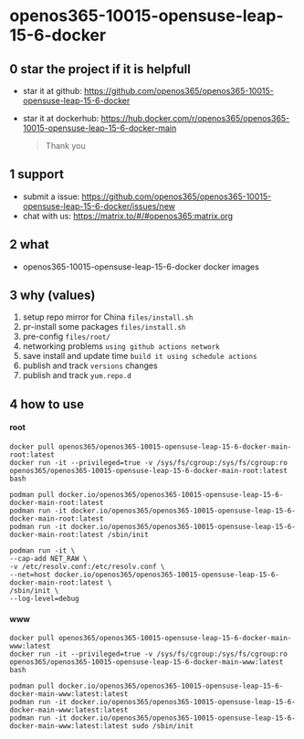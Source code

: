 # openos365-10015-opensuse-leap-15-6-docker

## 0 star the project if it is helpfull

* star it at github: https://github.com/openos365/openos365-10015-opensuse-leap-15-6-docker
* star it at dockerhub: https://hub.docker.com/r/openos365/openos365-10015-opensuse-leap-15-6-docker-main

  > Thank you

## 1 support

* submit a issue: https://github.com/openos365/openos365-10015-opensuse-leap-15-6-docker/issues/new
* chat with us: https://matrix.to/#/#openos365:matrix.org

## 2 what

* openos365-10015-opensuse-leap-15-6-docker docker images
  
## 3 why (values)

1. setup repo mirror for China `files/install.sh`
1. pr-install some packages `files/install.sh`
1. pre-config `files/root/`
1. networking problems `using github actions network`
1. save install and update time `build it using schedule actions`
1. publish and track `versions` changes
1. publish and track `yum.repo.d`

## 4 how to use

#### root
```
docker pull openos365/openos365-10015-opensuse-leap-15-6-docker-main-root:latest
docker run -it --privileged=true -v /sys/fs/cgroup:/sys/fs/cgroup:ro openos365/openos365-10015-opensuse-leap-15-6-docker-main-root:latest bash

podman pull docker.io/openos365/openos365-10015-opensuse-leap-15-6-docker-main-root:latest
podman run -it docker.io/openos365/openos365-10015-opensuse-leap-15-6-docker-main-root:latest
podman run -it docker.io/openos365/openos365-10015-opensuse-leap-15-6-docker-main-root:latest /sbin/init

podman run -it \
--cap-add NET_RAW \
-v /etc/resolv.conf:/etc/resolv.conf \
--net=host docker.io/openos365/openos365-10015-opensuse-leap-15-6-docker-main-root:latest \
/sbin/init \
--log-level=debug

```
#### www

```
docker pull openos365/openos365-10015-opensuse-leap-15-6-docker-main-www:latest
docker run -it --privileged=true -v /sys/fs/cgroup:/sys/fs/cgroup:ro openos365/openos365-10015-opensuse-leap-15-6-docker-main-www:latest bash

podman pull docker.io/openos365/openos365-10015-opensuse-leap-15-6-docker-main-www:latest:latest
podman run -it docker.io/openos365/openos365-10015-opensuse-leap-15-6-docker-main-www:latest:latest
podman run -it docker.io/openos365/openos365-10015-opensuse-leap-15-6-docker-main-www:latest:latest sudo /sbin/init
```
